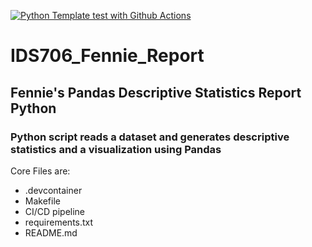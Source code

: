 [![Python Template test with Github Actions](https://github.com/nogibjj/IDS706_Fennie_Template/actions/workflows/CI_CD.yml/badge.svg)](https://github.com/nogibjj/IDS706_Fennie_Template/actions/workflows/CI_CD.yml)



# IDS706_Fennie_Report
## Fennie's Pandas Descriptive Statistics Report Python
### Python script reads a dataset and generates descriptive statistics and a visualization using Pandas

Core Files are:
- .devcontainer
- Makefile
- CI/CD pipeline
- requirements.txt
- README.md